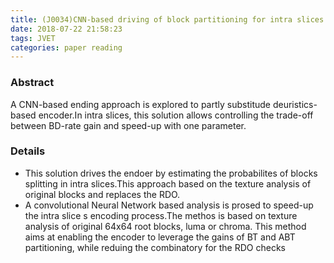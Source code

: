 ```yaml
---
title: (J0034)CNN-based driving of block partitioning for intra slices encoding
date: 2018-07-22 21:58:23
tags: JVET
categories: paper reading
---
```

### Abstract
A CNN-based ending approach is explored to partly substitude deuristics-based encoder.In intra slices, this solution allows controlling the trade-off between BD-rate gain and speed-up with one parameter.
### Details
- This solution drives the endoer by estimating the probabilites of blocks splitting in intra slices.This approach based on the texture analysis of original blocks and replaces the RDO.
- A convolutional Neural Network based analysis is prosed to speed-up the intra slice s encoding process.The methos is based on texture analysis of original 64x64 root blocks, luma or chroma. This method aims at enabling the encoder to leverage the gains of BT and ABT partitioning, while reduing the combinatory for the RDO checks

